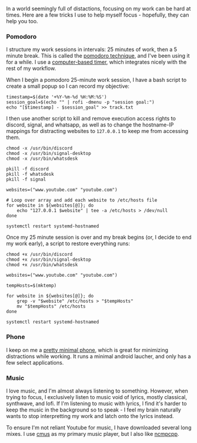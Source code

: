 In a world seemingly full of distactions, focusing on my work can be hard at times. Here are a few tricks I use to help myself focus - hopefully, they can help you too.

### Pomodoro
I structure my work sessions in intervals: 25 minutes of work, then a 5 minute break. This is called the [pomodoro technique](https://en.wikipedia.org/wiki/Pomodoro_Technique), and I've been using it for a while. I use a [computer-based timer](https://gnomepomodoro.org/), which integrates nicely with the rest of my workflow. 

When I begin a pomodoro 25-minute work session, I have a bash script to create a small popup so I can record my objective:
```
timestamp=$(date '+%Y-%m-%d %H:%M:%S')
session_goal=$(echo "" | rofi -dmenu -p "session goal:")
echo "[$timestamp] - $session_goal" >> track.txt
```

I then use another script to kill and remove execution access rights to discord, signal, and whatsapp, as well as to change the hostname-IP mappings for distracting websites to `127.0.0.1` to keep me from accessing them.
```
chmod -x /usr/bin/discord
chmod -x /usr/bin/signal-desktop
chmod -x /usr/bin/whatsdesk

pkill -f discord
pkill -f whatsdesk
pkill -f signal

websites=("www.youtube.com" "youtube.com")

# Loop over array and add each website to /etc/hosts file
for website in ${websites[@]}; do
    echo "127.0.0.1 $website" | tee -a /etc/hosts > /dev/null
done

systemctl restart systemd-hostnamed
```

Once my 25 minute session is over and my break begins (or, I decide to end my work early), a script to restore everything runs:
```
chmod +x /usr/bin/discord
chmod +x /usr/bin/signal-desktop
chmod +x /usr/bin/whatsdesk

websites=("www.youtube.com" "youtube.com")

tempHosts=$(mktemp)

for website in ${websites[@]}; do
    grep -v "$website" /etc/hosts > "$tempHosts"
    mv "$tempHosts" /etc/hosts
done

systemctl restart systemd-hostnamed
```

### Phone
I keep on me a [pretty minimal phone](/blog/2023/dumb-phone), which is great for minimizing distractions while working. It runs a minimal android laucher, and only has a few select applications. 

### Music
I love music, and I'm almost always listening to something. However, when trying to focus, I exclusively listen to music void of lyrics, mostly classical, synthwave, and lofi. If I'm listening to music with lyrics, I find it's harder to keep the music in the background so to speak - I feel my brain naturally wants to stop interpretting my work and latch onto the lyrics instead.

To ensure I'm not reliant Youtube for music, I have downloaded several long mixes. I use [cmus](https://cmus.github.io/) as my primary music player, but I also like [ncmpcpp](https://github.com/ncmpcpp/ncmpcpp).
